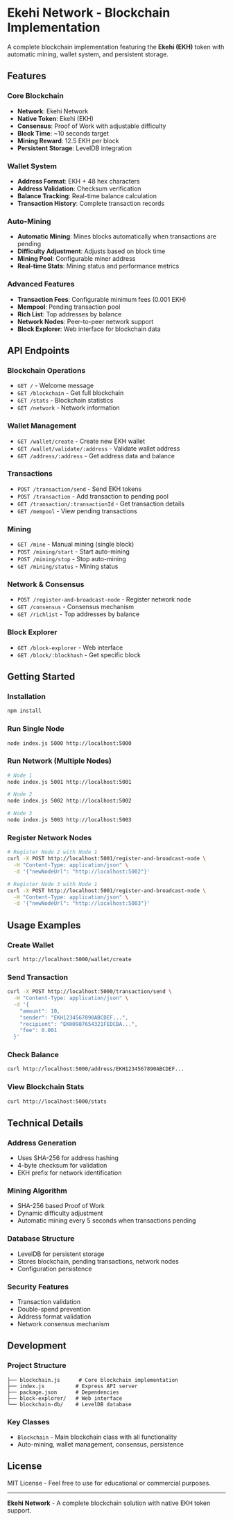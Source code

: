 
# Ekehi Network - Blockchain Implementation

A complete blockchain implementation featuring the **Ekehi (EKH)** token with automatic mining, wallet system, and persistent storage.

## Features

### Core Blockchain
- **Network**: Ekehi Network
- **Native Token**: Ekehi (EKH)
- **Consensus**: Proof of Work with adjustable difficulty
- **Block Time**: ~10 seconds target
- **Mining Reward**: 12.5 EKH per block
- **Persistent Storage**: LevelDB integration

### Wallet System
- **Address Format**: EKH + 48 hex characters
- **Address Validation**: Checksum verification
- **Balance Tracking**: Real-time balance calculation
- **Transaction History**: Complete transaction records

### Auto-Mining
- **Automatic Mining**: Mines blocks automatically when transactions are pending
- **Difficulty Adjustment**: Adjusts based on block time
- **Mining Pool**: Configurable miner address
- **Real-time Stats**: Mining status and performance metrics

### Advanced Features
- **Transaction Fees**: Configurable minimum fees (0.001 EKH)
- **Mempool**: Pending transaction pool
- **Rich List**: Top addresses by balance
- **Network Nodes**: Peer-to-peer network support
- **Block Explorer**: Web interface for blockchain data

## API Endpoints

### Blockchain Operations
- `GET /` - Welcome message
- `GET /blockchain` - Get full blockchain
- `GET /stats` - Blockchain statistics
- `GET /network` - Network information

### Wallet Management
- `GET /wallet/create` - Create new EKH wallet
- `GET /wallet/validate/:address` - Validate wallet address
- `GET /address/:address` - Get address data and balance

### Transactions
- `POST /transaction/send` - Send EKH tokens
- `POST /transaction` - Add transaction to pending pool
- `GET /transaction/:transactionId` - Get transaction details
- `GET /mempool` - View pending transactions

### Mining
- `GET /mine` - Manual mining (single block)
- `POST /mining/start` - Start auto-mining
- `POST /mining/stop` - Stop auto-mining  
- `GET /mining/status` - Mining status

### Network & Consensus
- `POST /register-and-broadcast-node` - Register network node
- `GET /consensus` - Consensus mechanism
- `GET /richlist` - Top addresses by balance

### Block Explorer
- `GET /block-explorer` - Web interface
- `GET /block/:blockhash` - Get specific block

## Getting Started

### Installation
```bash
npm install
```

### Run Single Node
```bash
node index.js 5000 http://localhost:5000
```

### Run Network (Multiple Nodes)
```bash
# Node 1
node index.js 5001 http://localhost:5001

# Node 2  
node index.js 5002 http://localhost:5002

# Node 3
node index.js 5003 http://localhost:5003
```

### Register Network Nodes
```bash
# Register Node 2 with Node 1
curl -X POST http://localhost:5001/register-and-broadcast-node \
  -H "Content-Type: application/json" \
  -d '{"newNodeUrl": "http://localhost:5002"}'

# Register Node 3 with Node 1  
curl -X POST http://localhost:5001/register-and-broadcast-node \
  -H "Content-Type: application/json" \
  -d '{"newNodeUrl": "http://localhost:5003"}'
```

## Usage Examples

### Create Wallet
```bash
curl http://localhost:5000/wallet/create
```

### Send Transaction
```bash
curl -X POST http://localhost:5000/transaction/send \
  -H "Content-Type: application/json" \
  -d '{
    "amount": 10,
    "sender": "EKH1234567890ABCDEF...",
    "recipient": "EKH0987654321FEDCBA...",
    "fee": 0.001
  }'
```

### Check Balance
```bash
curl http://localhost:5000/address/EKH1234567890ABCDEF...
```

### View Blockchain Stats  
```bash
curl http://localhost:5000/stats
```

## Technical Details

### Address Generation
- Uses SHA-256 for address hashing
- 4-byte checksum for validation
- EKH prefix for network identification

### Mining Algorithm
- SHA-256 based Proof of Work
- Dynamic difficulty adjustment
- Automatic mining every 5 seconds when transactions pending

### Database Structure
- LevelDB for persistent storage
- Stores blockchain, pending transactions, network nodes
- Configuration persistence

### Security Features
- Transaction validation
- Double-spend prevention
- Address format validation
- Network consensus mechanism

## Development

### Project Structure
```
├── blockchain.js      # Core blockchain implementation
├── index.js          # Express API server
├── package.json      # Dependencies
├── block-explorer/   # Web interface
└── blockchain-db/    # LevelDB database
```

### Key Classes
- `Blockchain` - Main blockchain class with all functionality
- Auto-mining, wallet management, consensus, persistence

## License

MIT License - Feel free to use for educational or commercial purposes.

---

**Ekehi Network** - A complete blockchain solution with native EKH token support.
